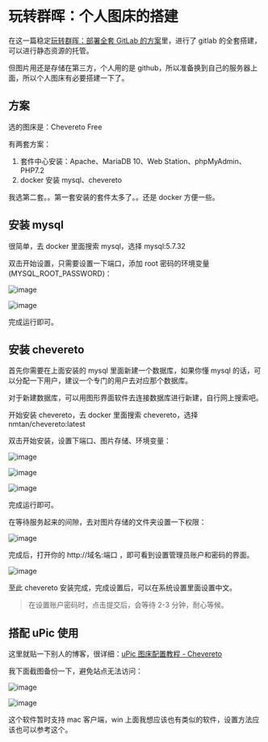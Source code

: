 # 玩转群晖：个人图床的搭建

在这一篇稳定[玩转群晖：部署全套 GitLab 的方案](docs/2020/1201.md)里，进行了 gitlab 的全套搭建，可以进行静态资源的托管。

但图片用还是存储在第三方，个人用的是 github，所以准备换到自己的服务器上面，所以个人图床有必要搭建一下了。

## 方案

选的图床是：Chevereto Free

有两套方案：

1. 套件中心安装：Apache、MariaDB 10、Web Station、phpMyAdmin、PHP7.2
2. docker 安装 mysql、chevereto

我选第二套。。第一套安装的套件太多了。。还是 docker 方便一些。

## 安装 mysql

很简单，去 docker 里面搜索 mysql，选择 mysql:5.7.32

双击开始设置，只需要设置一下端口，添加 root 密码的环境变量(MYSQL_ROOT_PASSWORD)：

![image](https://user-images.githubusercontent.com/45085199/124556462-e08a6d00-de6a-11eb-960a-7cbced830f65.png)

![image](https://user-images.githubusercontent.com/45085199/124556468-e2ecc700-de6a-11eb-9b21-e109e6985844.png)

完成运行即可。

## 安装 chevereto

首先你需要在上面安装的 mysql 里面新建一个数据库，如果你懂 mysql 的话，可以分配一下用户，建议一个专门的用户去对应那个数据库。

对于新建数据库，可以用图形界面软件去连接数据库进行新建，自行网上搜索吧。

开始安装 chevereto，去 docker 里面搜索 chevereto，选择 nmtan/chevereto:latest

双击开始安装，设置下端口、图片存储、环境变量：

![image](https://user-images.githubusercontent.com/45085199/124556476-e6804e00-de6a-11eb-8b98-c918c03d1f5c.png)

![image](https://user-images.githubusercontent.com/45085199/124556485-e97b3e80-de6a-11eb-980a-f2ffce6b8926.png)

![image](https://user-images.githubusercontent.com/45085199/124556494-ebdd9880-de6a-11eb-8e2d-318747e6e822.png)

完成运行即可。

在等待服务起来的间隙，去对图片存储的文件夹设置一下权限：

![image](https://user-images.githubusercontent.com/45085199/124556511-f0a24c80-de6a-11eb-858c-4284de8e2ea8.png)

完成后，打开你的 http://域名:端口 ，即可看到设置管理员账户和密码的界面。

![image](https://user-images.githubusercontent.com/45085199/124556530-f435d380-de6a-11eb-9baf-0159d3ed49bc.png)

至此 chevereto 安装完成，完成设置后，可以在系统设置里面设置中文。

> 在设置账户密码时，点击提交后，会等待 2-3 分钟，耐心等候。

## 搭配 uPic 使用

这里就贴一下别人的博客，很详细：[uPic 图床配置教程 - Chevereto](https://blog.svend.cc/upic/tutorials/chevereto/)

我下面截图备份一下，避免站点无法访问：

![image](https://user-images.githubusercontent.com/45085199/124556556-fc8e0e80-de6a-11eb-87e1-aa5b2e0e2295.png)

![image](https://user-images.githubusercontent.com/45085199/124556601-0c0d5780-de6b-11eb-91bc-fe9f5055236e.png)

这个软件暂时支持 mac 客户端，win 上面我想应该也有类似的软件，设置方法应该也可以参考这个。
